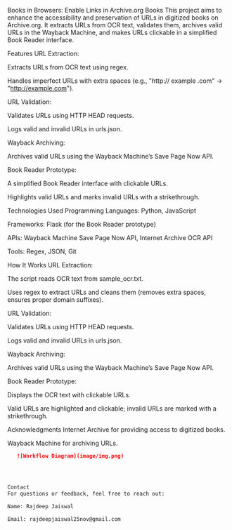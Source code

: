 Books in Browsers: Enable Links in Archive.org Books
This project aims to enhance the accessibility and preservation of URLs in digitized books on Archive.org. It extracts URLs from OCR text, validates them, archives valid URLs in the Wayback Machine, and makes URLs clickable in a simplified Book Reader interface.

Features
URL Extraction:

Extracts URLs from OCR text using regex.

Handles imperfect URLs with extra spaces (e.g., "http:// example .com" → "http://example.com").

URL Validation:

Validates URLs using HTTP HEAD requests.

Logs valid and invalid URLs in urls.json.

Wayback Archiving:

Archives valid URLs using the Wayback Machine’s Save Page Now API.

Book Reader Prototype:

A simplified Book Reader interface with clickable URLs.

Highlights valid URLs and marks invalid URLs with a strikethrough.

Technologies Used
Programming Languages: Python, JavaScript

Frameworks: Flask (for the Book Reader prototype)

APIs: Wayback Machine Save Page Now API, Internet Archive OCR API

Tools: Regex, JSON, Git


How It Works
URL Extraction:

The script reads OCR text from sample_ocr.txt.

Uses regex to extract URLs and cleans them (removes extra spaces, ensures proper domain suffixes).

URL Validation:

Validates URLs using HTTP HEAD requests.

Logs valid and invalid URLs in urls.json.

Wayback Archiving:

Archives valid URLs using the Wayback Machine’s Save Page Now API.

Book Reader Prototype:

Displays the OCR text with clickable URLs.

Valid URLs are highlighted and clickable; invalid URLs are marked with a strikethrough.


Acknowledgments
Internet Archive for providing access to digitized books.

Wayback Machine for archiving URLs.





```markdown
   ![Workflow Diagram](image/img.png)




Contact
For questions or feedback, feel free to reach out:

Name: Rajdeep Jaiswal

Email: rajdeepjaiswal25nov@gmail.com

